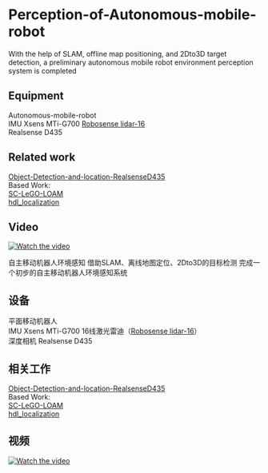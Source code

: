 # Perception-of-Autonomous-mobile-robot
With the help of SLAM, offline map positioning, and 2Dto3D target detection, a preliminary autonomous mobile robot environment perception system is completed
## Equipment
Autonomous-mobile-robot  
IMU Xsens MTi-G700 
[Robosense lidar-16 ](https://github.com/RoboSense-LiDAR/rs_driver)   
Realsense D435  
## Related work
[Object-Detection-and-location-RealsenseD435
](https://github.com/Mazhichaoruya/Object-Detection-and-location-RealsenseD435)  
Based Work:  
[SC-LeGO-LOAM](https://github.com/irapkaist/SC-LeGO-LOAM)  
[hdl_localization](https://github.com/koide3/hdl_localization)  
## Video
[![Watch the video](https://i.imgur.com/vKb2F1B.png)](https://www.youtube.com/watch?v=VE7d3ZQzOLY&t=19s)

自主移动机器人环境感知
借助SLAM、离线地图定位、2Dto3D的目标检测 完成一个初步的自主移动机器人环境感知系统
## 设备
平面移动机器人  
IMU Xsens MTi-G700 
16线激光雷迪（[Robosense lidar-16](https://github.com/RoboSense-LiDAR/rs_driver)）  
深度相机 Realsense D435

## 相关工作
[Object-Detection-and-location-RealsenseD435
](https://github.com/Mazhichaoruya/Object-Detection-and-location-RealsenseD435)  
Based Work:  
[SC-LeGO-LOAM](https://github.com/irapkaist/SC-LeGO-LOAM)  
[hdl_localization](https://github.com/koide3/hdl_localization)  
## 视频
[![Watch the video](https://i.imgur.com/vKb2F1B.png)](https://www.bilibili.com/video/BV1ND4y1d75)


